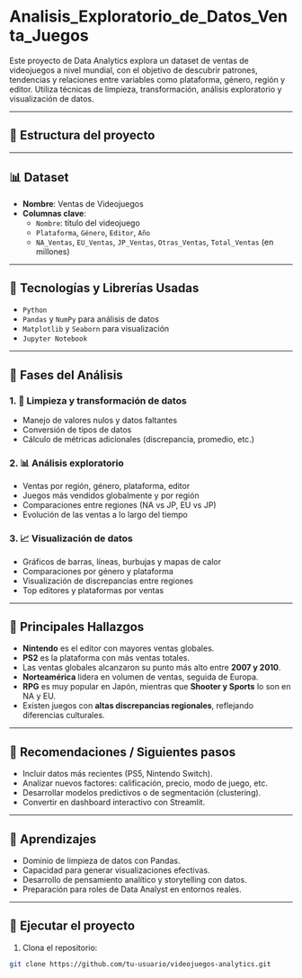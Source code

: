 # Analisis_Exploratorio_de_Datos_Venta_Juegos
Este proyecto de Data Analytics explora un dataset de ventas de videojuegos a nivel mundial, con el objetivo de descubrir patrones, tendencias y relaciones entre variables como plataforma, género, región y editor. Utiliza técnicas de limpieza, transformación, análisis exploratorio y visualización de datos.

---

## 📁 Estructura del proyecto

---

## 📊 Dataset

- **Nombre**: Ventas de Videojuegos
- **Columnas clave**:
  - `Nombre`: título del videojuego
  - `Plataforma`, `Género`, `Editor`, `Año`
  - `NA_Ventas`, `EU_Ventas`, `JP_Ventas`, `Otras_Ventas`, `Total_Ventas` (en millones)

---

## 🧪 Tecnologías y Librerías Usadas

- `Python`
- `Pandas` y `NumPy` para análisis de datos
- `Matplotlib` y `Seaborn` para visualización
- `Jupyter Notebook`

---

## 🔎 Fases del Análisis

### 1. 🧹 Limpieza y transformación de datos
- Manejo de valores nulos y datos faltantes
- Conversión de tipos de datos
- Cálculo de métricas adicionales (discrepancia, promedio, etc.)

### 2. 📊 Análisis exploratorio
- Ventas por región, género, plataforma, editor
- Juegos más vendidos globalmente y por región
- Comparaciones entre regiones (NA vs JP, EU vs JP)
- Evolución de las ventas a lo largo del tiempo

### 3. 📈 Visualización de datos
- Gráficos de barras, líneas, burbujas y mapas de calor
- Comparaciones por género y plataforma
- Visualización de discrepancias entre regiones
- Top editores y plataformas por ventas

---

## 📌 Principales Hallazgos

- **Nintendo** es el editor con mayores ventas globales.
- **PS2** es la plataforma con más ventas totales.
- Las ventas globales alcanzaron su punto más alto entre **2007 y 2010**.
- **Norteamérica** lidera en volumen de ventas, seguida de Europa.
- **RPG** es muy popular en Japón, mientras que **Shooter y Sports** lo son en NA y EU.
- Existen juegos con **altas discrepancias regionales**, reflejando diferencias culturales.

---

## 📍 Recomendaciones / Siguientes pasos

- Incluir datos más recientes (PS5, Nintendo Switch).
- Analizar nuevos factores: calificación, precio, modo de juego, etc.
- Desarrollar modelos predictivos o de segmentación (clustering).
- Convertir en dashboard interactivo con Streamlit.

---

## 🧠 Aprendizajes

- Dominio de limpieza de datos con Pandas.
- Capacidad para generar visualizaciones efectivas.
- Desarrollo de pensamiento analítico y storytelling con datos.
- Preparación para roles de Data Analyst en entornos reales.

---

## 🚀 Ejecutar el proyecto

1. Clona el repositorio:
```bash
git clone https://github.com/tu-usuario/videojuegos-analytics.git
